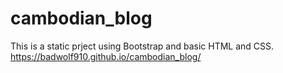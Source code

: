# cambodian_blog

This is a static prject using Bootstrap and basic HTML and CSS. https://badwolf910.github.io/cambodian_blog/
